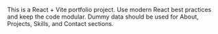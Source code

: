 <!-- Use this file to provide workspace-specific custom instructions to Copilot. For more details, visit https://code.visualstudio.com/docs/copilot/copilot-customization#_use-a-githubcopilotinstructionsmd-file -->

This is a React + Vite portfolio project. Use modern React best practices and keep the code modular. Dummy data should be used for About, Projects, Skills, and Contact sections.
